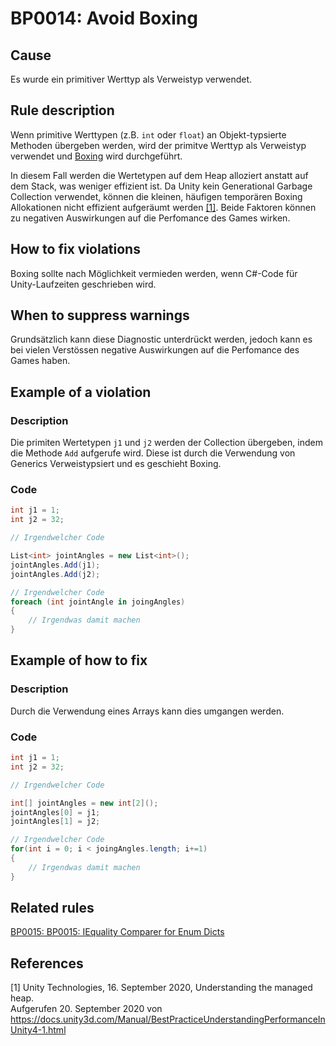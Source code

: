 # BP0014: Avoid Boxing

## Cause

Es wurde ein primitiver Werttyp als Verweistyp verwendet.

## Rule description

Wenn primitive Werttypen (z.B. `int` oder `float`) an Objekt-typsierte Methoden übergeben werden, wird der primitve Werttyp als Verweistyp verwendet und [Boxing](https://docs.microsoft.com/de-ch/dotnet/csharp/programming-guide/types/boxing-and-unboxing) wird durchgeführt.

In diesem Fall werden die Wertetypen auf dem Heap alloziert anstatt auf dem Stack, was weniger effizient ist.
Da Unity kein Generational Garbage Collection verwendet, können die kleinen, häufigen temporären Boxing Allokationen nicht effizient aufgeräumt werden [[1]](#1).
Beide Faktoren können zu negativen Auswirkungen auf die Perfomance des Games wirken.


## How to fix violations

Boxing sollte nach Möglichkeit vermieden werden, wenn C#-Code für Unity-Laufzeiten geschrieben wird.

## When to suppress warnings

Grundsätzlich kann diese Diagnostic unterdrückt werden, jedoch kann es bei vielen Verstössen negative Auswirkungen auf die Perfomance des Games haben.

## Example of a violation

### Description

Die primiten Wertetypen `j1` und `j2` werden der Collection übergeben, indem die Methode `Add` aufgerufe wird. Diese ist durch die Verwendung von Generics Verweistypsiert und es geschieht Boxing.

### Code

```csharp
int j1 = 1;
int j2 = 32;

// Irgendwelcher Code

List<int> jointAngles = new List<int>();
jointAngles.Add(j1);
jointAngles.Add(j2);

// Irgendwelcher Code
foreach (int jointAngle in joingAngles) 
{
    // Irgendwas damit machen
}
```

## Example of how to fix

### Description

Durch die Verwendung eines Arrays kann dies umgangen werden.

### Code

```csharp
int j1 = 1;
int j2 = 32;

// Irgendwelcher Code

int[] jointAngles = new int[2]();
jointAngles[0] = j1;
jointAngles[1] = j2;

// Irgendwelcher Code
for(int i = 0; i < joingAngles.length; i+=1)
{
    // Irgendwas damit machen
}
```

## Related rules

[BP0015: BP0015: IEquality Comparer for Enum Dicts](https://github.com/emanuelbuholer/unity-best-practices/blob/master/docs/reference/BP0015_IEqualityComparerForEnumDicts.md)

## References

<a id="1">[1]</a>
Unity Technologies, 16. September 2020, Understanding the managed heap. <br /> 
Aufgerufen 20. September 2020 von https://docs.unity3d.com/Manual/BestPracticeUnderstandingPerformanceInUnity4-1.html



